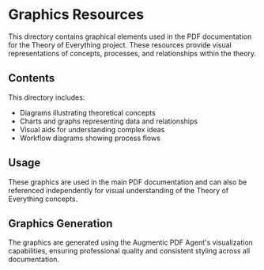 # Graphics Resources

This directory contains graphical elements used in the PDF documentation for the Theory of Everything project. These resources provide visual representations of concepts, processes, and relationships within the theory.

## Contents

This directory includes:

- Diagrams illustrating theoretical concepts
- Charts and graphs representing data and relationships
- Visual aids for understanding complex ideas
- Workflow diagrams showing process flows

## Usage

These graphics are used in the main PDF documentation and can also be referenced independently for visual understanding of the Theory of Everything concepts.

## Graphics Generation

The graphics are generated using the Augmentic PDF Agent's visualization capabilities, ensuring professional quality and consistent styling across all documentation.
